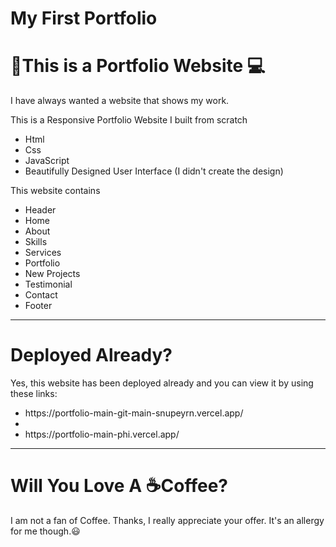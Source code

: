 # My First Portfolio
<h1>🍕This is a Portfolio Website 💻</h1>
<p>I have always wanted a website that shows my work.</p>
<p>This is a Responsive Portfolio Website I built from scratch
  <ul>
    <li>Html</li>
    <li>Css</li>
    <li>JavaScript</li>
    <li>Beautifully Designed User Interface (I didn't create the design)
    </ul> 
<p>This website contains 
  <ul>
    <li>Header</li>
    <li>Home</li>
    <li>About</li>
    <li>Skills</li>
    <li>Services</li>
    <li>Portfolio</li>
    <li>New Projects</li>
    <li>Testimonial</li>
     <li>Contact</li>
     <li>Footer</li>
  </ul>
   <hr></hr>
   <h1>Deployed Already?</h1>
   <p>Yes, this website has been deployed already and you can view it by using these links:<p>
  <ul>
    <li>https://portfolio-main-git-main-snupeyrn.vercel.app/<li>
    <li>https://portfolio-main-phi.vercel.app/</li>
 </ul>
 <hr></hr>
 <h1>Will You Love A ☕Coffee?</h1>
 <p>I am not a fan of Coffee. Thanks, I really appreciate your offer. It's an allergy for me though.😃</p>
  
